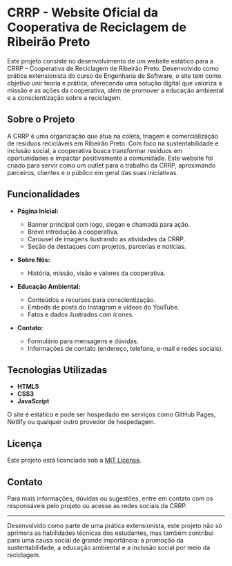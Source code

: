 # CRRP - Website Oficial da Cooperativa de Reciclagem de Ribeirão Preto

Este projeto consiste no desenvolvimento de um website estático para a CRRP – Cooperativa de Reciclagem de Ribeirão Preto. Desenvolvido como prática extensionista do curso de Engenharia de Software, o site tem como objetivo unir teoria e prática, oferecendo uma solução digital que valoriza a missão e as ações da cooperativa, além de promover a educação ambiental e a conscientização sobre a reciclagem.

## Sobre o Projeto

A CRRP é uma organização que atua na coleta, triagem e comercialização de resíduos recicláveis em Ribeirão Preto. Com foco na sustentabilidade e inclusão social, a cooperativa busca transformar resíduos em oportunidades e impactar positivamente a comunidade. Este website foi criado para servir como um outlet para o trabalho da CRRP, aproximando parceiros, clientes e o público em geral das suas iniciativas.

## Funcionalidades

- **Página Inicial:**  
  - Banner principal com logo, slogan e chamada para ação.
  - Breve introdução à cooperativa.
  - Carousel de imagens ilustrando as atividades da CRRP.
  - Seção de destaques com projetos, parcerias e notícias.

- **Sobre Nós:**  
  - História, missão, visão e valores da cooperativa.

- **Educação Ambiental:**  
  - Conteúdos e recursos para conscientização.
  - Embeds de posts do Instagram e vídeos do YouTube.
  - Fatos e dados ilustrados com ícones.

- **Contato:**  
  - Formulário para mensagens e dúvidas.
  - Informações de contato (endereço, telefone, e-mail e redes sociais).

## Tecnologias Utilizadas

- **HTML5**
- **CSS3**
- **JavaScript**

O site é estático e pode ser hospedado em serviços como GitHub Pages, Netlify ou qualquer outro provedor de hospedagem.

## Licença

Este projeto está licenciado sob a [MIT License](LICENSE).

## Contato

Para mais informações, dúvidas ou sugestões, entre em contato com os responsáveis pelo projeto ou acesse as redes sociais da CRRP.

---

Desenvolvido como parte de uma prática extensionista, este projeto não só aprimora as habilidades técnicas dos estudantes, mas também contribui para uma causa social de grande importância: a promoção da sustentabilidade, a educação ambiental e a inclusão social por meio da reciclagem.
